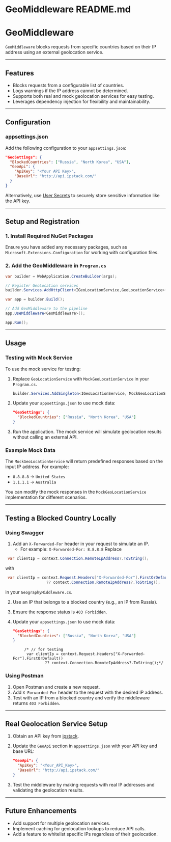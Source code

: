 # GeoMiddleware README.md

# GeoMiddleware

`GeoMiddleware` blocks requests from specific countries based on their IP address using an external geolocation service.

---

## Features

- Blocks requests from a configurable list of countries.
- Logs warnings if the IP address cannot be determined.
- Supports both real and mock geolocation services for easy testing.
- Leverages dependency injection for flexibility and maintainability.

---

## Configuration

### **appsettings.json**

Add the following configuration to your `appsettings.json`:

```json
"GeoSettings": {
  "BlockedCountries": ["Russia", "North Korea", "USA"],
  "GeoApi": {
    "ApiKey": "<Your API Key>",
    "BaseUrl": "http://api.ipstack.com/"
  }
}
```

Alternatively, use [User Secrets](https://learn.microsoft.com/en-us/aspnet/core/security/app-secrets/) to securely store sensitive information like the API key.

---

## Setup and Registration

### 1. Install Required NuGet Packages

Ensure you have added any necessary packages, such as `Microsoft.Extensions.Configuration` for working with configuration files.

### 2. Add the GeoMiddleware in `Program.cs`

```csharp
var builder = WebApplication.CreateBuilder(args);

// Register GeoLocation services
builder.Services.AddHttpClient<IGeoLocationService,GeoLocationService>();

var app = builder.Build();

// Add GeoMiddleware to the pipeline
app.UseMiddleware<GeoMiddleware>();

app.Run();
```

---

## Usage

### **Testing with Mock Service**

To use the mock service for testing:

1. Replace `GeoLocationService` with `MockGeoLocationService` in your `Program.cs`.
 
   ```csharp
   builder.Services.AddSingleton<IGeoLocationService, MockGeoLocationService>();
   ```
2. Update your `appsettings.json` to use mock data:
 
   ```json
   "GeoSettings": {
     "BlockedCountries": ["Russia", "North Korea", "USA"]
   }
   ```
3. Run the application. The mock service will simulate geolocation results without calling an external API.

### Example Mock Data

The `MockGeoLocationService` will return predefined responses based on the input IP address. For example:

- `8.8.8.8` -> `United States`
- `1.1.1.1` -> `Australia`

You can modify the mock responses in the `MockGeoLocationService` implementation for different scenarios.

---

## Testing a Blocked Country Locally

### **Using Swagger**

1. Add an `X-Forwarded-For` header in your request to simulate an IP.
   - For example: `X-Forwarded-For: 8.8.8.8`
   Replace

  ```csharp
   var clientIp = context.Connection.RemoteIpAddress?.ToString();
   ```
   with 
   
   ```csharp
    var clientIp = context.Request.Headers["X-Forwarded-For"].FirstOrDefault()
                     ?? context.Connection.RemoteIpAddress?.ToString();
   ```
 in your `GeographyMiddleware.cs`.
 
2. Use an IP that belongs to a blocked country (e.g., an IP from Russia).
3. Ensure the response status is `403 Forbidden`.

5. Update your `appsettings.json` to use mock data:
   ```json
   "GeoSettings": {
     "BlockedCountries": ["Russia", "North Korea", "USA"]
   }
   ```
            /* // for testing 
             var clientIp = context.Request.Headers["X-Forwarded-For"].FirstOrDefault()
                     ?? context.Connection.RemoteIpAddress?.ToString();*/
### **Using Postman**

1. Open Postman and create a new request.
2. Add `X-Forwarded-For` header to the request with the desired IP address.
3. Test with an IP from a blocked country and verify the middleware returns `403 Forbidden`.

---

## Real Geolocation Service Setup

1. Obtain an API key from [ipstack](https://ipstack.com/).
2. Update the `GeoApi` section in `appsettings.json` with your API key and base URL:

   ```json
   "GeoApi": {
     "ApiKey": "<Your_API_Key>",
     "BaseUrl": "http://api.ipstack.com/"
   }
   ```
3. Test the middleware by making requests with real IP addresses and validating the geolocation results.

---

## Future Enhancements

- Add support for multiple geolocation services.
- Implement caching for geolocation lookups to reduce API calls.
- Add a feature to whitelist specific IPs regardless of their geolocation.

